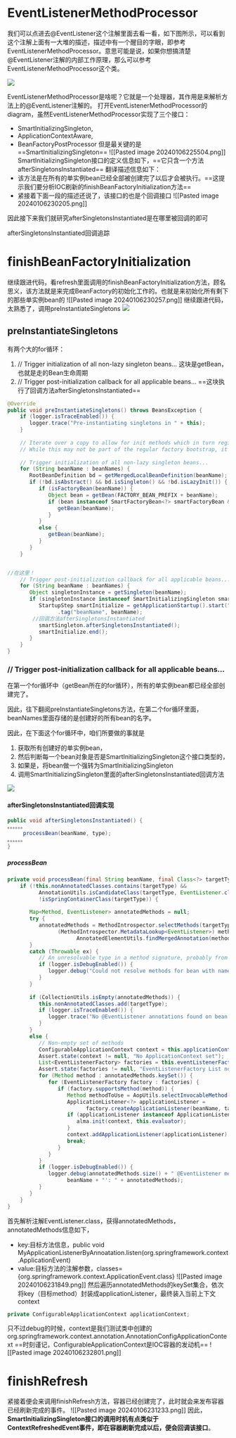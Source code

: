 # EventListenerMethodProcessor

我们可以点进去@EventListener这个注解里面去看一看，如下图所示，可以看到这个注解上面有一大堆的描述，描述中有一个醒目的字眼，即参考EventListenerMethodProcessor。意思可能是说，如果你想搞清楚@EventListener注解的内部工作原理，那么可以参考EventListenerMethodProcessor这个类。

![](https://x3r1317gt9.feishu.cn/space/api/box/stream/download/asynccode/?code=MTFiOWZhNzM0YjI1YThmNmE1OGM4YmI0N2M5ZTUzOTlfcWNVdzVOb2dNbFN6SEE3cWpZSUtiMFRVb0VLMVlVeWxfVG9rZW46STAxc2JtbTJVbzFpR3J4MXlpcmNEVHFpbm5jXzE3MDQ1NTIwMTk6MTcwNDU1NTYxOV9WNA)

EventListenerMethodProcessor是啥呢？它就是一个处理器，其作用是来解析方法上的@EventListener注解的。
打开EventListenerMethodProcessor的diagram，虽然EventListenerMethodProcessor实现了三个接口：
- SmartInitializingSingleton, 
- ApplicationContextAware, 
- BeanFactoryPostProcessor
但是最关键的是==SmartInitializingSingleton==
![[Pasted image 20240106225504.png]]
SmartInitializingSingleton接口的定义信息如下，==它只含一个方法afterSingletonsInstantiated== 
翻译描述信息如下：
- 该方法是在所有的单实例bean已经全部被创建完了以后才会被执行。==这提示我们要分析IOC刷新的finishBeanFactoryInitialization方法==
- 紧接着下面一段的描述还说了，该接口的也是个回调接口
![[Pasted image 20240106230205.png]]

因此接下来我们就研究afterSingletonsInstantiated是在哪里被回调的即可

 afterSingletonsInstantiated回调追踪
# finishBeanFactoryInitialization
继续跟进代码，看refresh里面调用的finishBeanFactoryInitialization方法，顾名思义，该方法就是来完成BeanFactory的初始化工作的。也就是来初始化所有剩下的那些单实例bean的
![[Pasted image 20240106230257.png]]
继续跟进代码，太熟悉了，调用preInstantiateSingletons
![](https://x3r1317gt9.feishu.cn/space/api/box/stream/download/asynccode/?code=OTk1YmE1NmYwZTZmOWE2Y2M5NTlhMGQ0ZTAyYTQ0Y2JfS2REaFF4NUJOckZ6Rm1sdkpLczlFQVFoZ0ZUYzcxOThfVG9rZW46UFdka2J3cEJWbzRON214SXNPZmNMOEVubjZmXzE3MDQ1NTIwMjA6MTcwNDU1NTYyMF9WNA)

## preInstantiateSingletons
有两个大的for循环：
1. // Trigger initialization of all non-lazy singleton beans... 这块是getBean，也就是走的Bean生命周期
2. // Trigger post-initialization callback for all applicable beans... ==这块执行了回调方法afterSingletonsInstantiated==
```java
@Override  
public void preInstantiateSingletons() throws BeansException {  
    if (logger.isTraceEnabled()) {  
       logger.trace("Pre-instantiating singletons in " + this);  
    }  
  
    // Iterate over a copy to allow for init methods which in turn register new bean definitions.  
    // While this may not be part of the regular factory bootstrap, it does otherwise work fine.    List<String> beanNames = new ArrayList<>(this.beanDefinitionNames);  
  
    // Trigger initialization of all non-lazy singleton beans...  
    for (String beanName : beanNames) {  
       RootBeanDefinition bd = getMergedLocalBeanDefinition(beanName);  
       if (!bd.isAbstract() && bd.isSingleton() && !bd.isLazyInit()) {  
          if (isFactoryBean(beanName)) {  
             Object bean = getBean(FACTORY_BEAN_PREFIX + beanName);  
             if (bean instanceof SmartFactoryBean<?> smartFactoryBean && smartFactoryBean.isEagerInit()) {  
                getBean(beanName);  
             }  
          }  
          else {  
             getBean(beanName);  
          }  
       }  
    }  


//在这里！
    // Trigger post-initialization callback for all applicable beans...  
    for (String beanName : beanNames) {  
       Object singletonInstance = getSingleton(beanName);  
       if (singletonInstance instanceof SmartInitializingSingleton smartSingleton) {  
          StartupStep smartInitialize = getApplicationStartup().start("spring.beans.smart-initialize")  
                .tag("beanName", beanName);  
        //回调方法afterSingletonsInstantiated
          smartSingleton.afterSingletonsInstantiated();  
          smartInitialize.end();  
       }  
    }  
}
```
### // Trigger post-initialization callback for all applicable beans...
在第一个for循环中（getBean所在的for循环），所有的单实例bean都已经全部创建完了。

因此，往下翻阅preInstantiateSingletons方法，在第二个for循环里面，beanNames里面存储的是创建好的所有bean的名字。

因此，在下面这个for循环中，咱们所要做的事就是
1. 获取所有创建好的单实例bean，
2. 然后判断每一个bean对象是否是SmartInitializingSingleton这个接口类型的，
3. 如果是，将bean做一个强转为SmartInitializingSingleton
4. 调用SmartInitializingSingleton里面的afterSingletonsInstantiated回调方法

![](https://x3r1317gt9.feishu.cn/space/api/box/stream/download/asynccode/?code=ZmZhMzBhODM2Y2Q5MDFkYjljMWM3ZGExNjk5NzY2NjVfbXB0eXlKekhMcHlncUY1WUFOeFdIOUEyYUFxcjAyUWxfVG9rZW46WmlkbWJtaHhOb2ZLNUZ4czViRWNaMXp3bllmXzE3MDQ1NTIwMjA6MTcwNDU1NTYyMF9WNA)
#### afterSingletonsInstantiated回调实现

```java
public void afterSingletonsInstantiated() {  
。。。。。。
     processBean(beanName, type);  
。。。。。。
}
```

##### processBean
```java
private void processBean(final String beanName, final Class<?> targetType) {  
    if (!this.nonAnnotatedClasses.contains(targetType) &&  
          AnnotationUtils.isCandidateClass(targetType, EventListener.class) &&  
          !isSpringContainerClass(targetType)) {  
  
       Map<Method, EventListener> annotatedMethods = null;  
       try {  
          annotatedMethods = MethodIntrospector.selectMethods(targetType,  
                (MethodIntrospector.MetadataLookup<EventListener>) method ->  
                      AnnotatedElementUtils.findMergedAnnotation(method, EventListener.class));  
       }  
       catch (Throwable ex) {  
          // An unresolvable type in a method signature, probably from a lazy bean - let's ignore it.  
          if (logger.isDebugEnabled()) {  
             logger.debug("Could not resolve methods for bean with name '" + beanName + "'", ex);  
          }  
       }  
  
       if (CollectionUtils.isEmpty(annotatedMethods)) {  
          this.nonAnnotatedClasses.add(targetType);  
          if (logger.isTraceEnabled()) {  
             logger.trace("No @EventListener annotations found on bean class: " + targetType.getName());  
          }  
       }  
       else {  
          // Non-empty set of methods  
          ConfigurableApplicationContext context = this.applicationContext;  
          Assert.state(context != null, "No ApplicationContext set");  
          List<EventListenerFactory> factories = this.eventListenerFactories;  
          Assert.state(factories != null, "EventListenerFactory List not initialized");  
          for (Method method : annotatedMethods.keySet()) {  
             for (EventListenerFactory factory : factories) {  
                if (factory.supportsMethod(method)) {  
                   Method methodToUse = AopUtils.selectInvocableMethod(method, context.getType(beanName));  
                   ApplicationListener<?> applicationListener =  
                         factory.createApplicationListener(beanName, targetType, methodToUse);  
                   if (applicationListener instanceof ApplicationListenerMethodAdapter alma) {  
                      alma.init(context, this.evaluator);  
                   }  
                   context.addApplicationListener(applicationListener);  
                   break;  
                }  
             }  
          }  
          if (logger.isDebugEnabled()) {  
             logger.debug(annotatedMethods.size() + " @EventListener methods processed on bean '" +  
                   beanName + "': " + annotatedMethods);  
          }  
       }  
    }  
}
```
首先解析注解EventListener.class，获得annotatedMethods，annotatedMethods信息如下，
- key:目标方法信息，public void MyApplicationListenerByAnnoatation.listen(org.springframework.context.ApplicationEvent)
- value:目标方法的注解参数，classes={org.springframework.context.ApplicationEvent.class}
![[Pasted image 20240106231849.png]]
然后遍历annotatedMethods的keySet集合，依次将key（目标method）封装成applicationListener，最终装入当前上下文context
```java
private ConfigurableApplicationContext applicationContext;
```
只不过debug的时候，context是我们测试类中创建的org.springframework.context.annotation.AnnotationConfigApplicationContext
==时刻谨记，ConfigurableApplicationContext是IOC容器的发动机==
![[Pasted image 20240106232801.png]]
# finishRefresh
紧接着便会来调用finishRefresh方法，容器已经创建完了，此时就会来发布容器已经刷新完成的事件。
![[Pasted image 20240106231233.png]]
因此，**SmartInitializingSingleton接口的调用时机有点类似于ContextRefreshedEvent事件，即在容器刷新完成以后，便会回调该接口**。